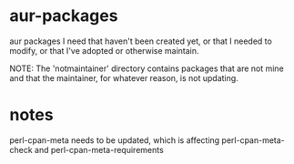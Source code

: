aur-packages
============

aur packages I need that haven't been created yet, or that I needed to modify,
or that I've adopted or otherwise maintain.

NOTE: The 'notmaintainer' directory contains packages that are not mine and
that the maintainer, for whatever reason, is not updating.

notes
=====

perl-cpan-meta needs to be updated, which is affecting perl-cpan-meta-check
and perl-cpan-meta-requirements
